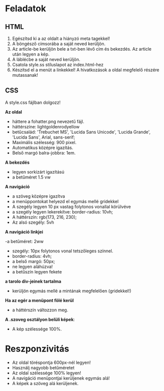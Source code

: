 # Feladatok

## HTML

1. Egészítsd ki a az oldalt a hiányzó meta tagekkel!
2. A böngésző címsorába a saját neved kerüljön.
3. Az article-be kerüljön bele a txt-ben lévő cím és bekezdés. Az article után legyen a kép.  
4. A láblécbe  a saját neved kerüljön. 
5. Csatola style.ss stíluslapot az index.html-hez
6. Készítsd el a menüt a linkekkel!  A hivatkozások a oldal megfelelő részére mutassanak!

## CSS
A style.css fájlban dolgozz!

**Az oldal**

- háttere a fohatter.png nevezetű fájl. 
- háttérszíne: lightgoldenrodyellow
- betűcsalád: 'Trebuchet MS', 'Lucida Sans Unicode', 'Lucida Grande', 'Lucida Sans', Arial, sans-serif;
- Maximális szélesség: 900 pixel.
- Automatikus középre igazítás.
- Belső margó balra-jobbra: 1em.

**A bekezdés**

- legyen sorkizárt igazítású 
- a betűméret 1.5 vw

**A navigáció**

- a szöveg középre igazítva
- a menüppontokat helyezd el egymás mellé gridekkel
- A szegély legyen 10 px vastag folytonos vonallal körülvéve
- a szegély legyen lekerekítve: border-radius: 10vh;
- A háttérszín: rgb(173, 216, 230);
- Az alsó szegély: 5vh

**A navigáció linkjei**

-a betűméret: 2ww
- szegély: 10px folytonos vonal tetszőleges színnel. 
-   border-radius: 4vh;
- a belső margó: 50px;
- ne legyen aláhúzva!
- a betűszín legyen fekete

**a tarolo div-jeinek tartalma**

- kerüljön egymás mellé a mintának megfelelően (gridekkel!)


**Ha az egér a menüpont fölé kerül** 

- a háttérszín  változzon meg.



**A .szoveg osztályon belüli képek**:

- A kép szélessége 100%.


# Reszponzivitás

- Az oldal  töréspontja 600px-nél legyen!
- Használj nagyobb betűméretet
- Az oldal szélessége 100% legyen!
- A navigáció menüpontjai kerüljenek egymás alá!
- A képek a szöveg alá kerüljenek. 
